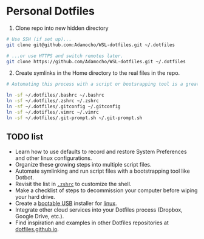# Personal Dotfiles

1. Clone repo into new hidden directory

```zsh
# Use SSH (if set up)...
git clone git@github.com:Adamocho/WSL-dotfiles.git ~/.dotfiles

# ...or use HTTPS and switch remotes later.
git clone https://github.com/Adamocho/WSL-dotfiles.git ~/.dotfiles
```

2. Create symlinks in the Home directory to the real files in the repo.

```zsh
# Automating this process with a script or bootsrapping tool is a great idea

ln -sf ~/.dotfiles/.bashrc ~/.bashrc
ln -sf ~/.dotfiles/.zshrc ~/.zshrc
ln -sf ~/.dotfiles/.gitconfig ~/.gitconfig
ln -sf ~/.dotifles/.vimrc ~/.vimrc
ln -sf ~/.dotfiles/.git-prompt.sh ~/.git-prompt.sh
```

## TODO list

- Learn how to use defaults to record and restore System Preferences and other linux configurations.
- Organize these growing steps into multiple script files.
- Automate symlinking and run script files with a bootstrapping tool like Dotbot.
- Revisit the list in [`.zshrc`](.zshrc) to customize the shell.
- Make a checklist of steps to decommission your computer before wiping your hard drive.
- Create a [bootable USB](https://rufus.ie/en/) installer for [linux](https://getfedora.org/pl/workstation/download/).
- Integrate other cloud services into your Dotfiles process (Dropbox, Google Drive, etc.).
- Find inspiration and examples in other Dotfiles repositories at [dotfiles.github.io](https://dotfiles.github.io/).